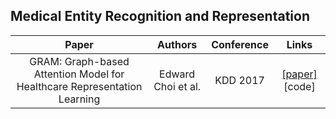 ## Medical Entity Recognition and Representation

Paper | Authors | Conference | Links
:---: | :---: | :---: | :---:
GRAM: Graph-based Attention Model for Healthcare Representation Learning | Edward Choi et al.|KDD 2017 | [[paper]](https://arxiv.org/pdf/1611.07012.pdf) [code]

